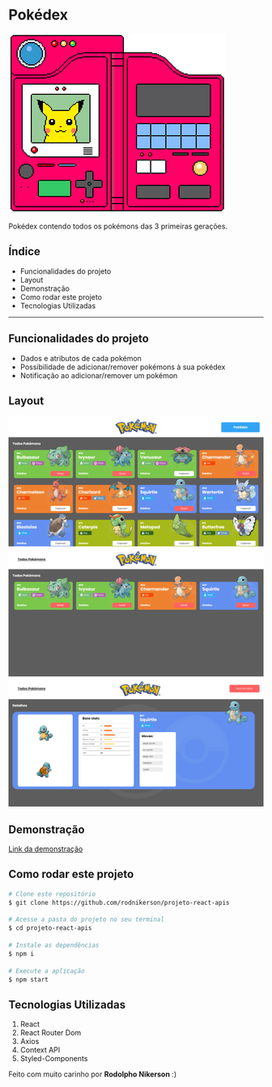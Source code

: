 # Pokédex

![pokedex](./assets/pokedex.gif)

Pokédex contendo todos os pokémons das 3 primeiras gerações.

## Índice
- <a hef="#func">Funcionalidades do projeto</a>
- <a hef="#layout">Layout</a>
- <a hef="#demo">Demonstração</a>
- <a hef="#howto">Como rodar este projeto</a>
- <a hef="#tech">Tecnologias Utilizadas</a>

<hr/>

## Funcionalidades do projeto

- Dados e atributos de cada pokémon
- Possibilidade de adicionar/remover pokémons à sua pokédex
- Notificação ao adicionar/remover um pokémon

## Layout
![Página inicial](./assets/1.PNG)
![Pokédex](./assets/2.PNG)
![Detalhes](./assets/3.PNG)

## Demonstração
[Link da demonstração](https://precious-starlight-78cd5a.netlify.app/)

## Como rodar este projeto
```bash
# Clone este repositório
$ git clone https://github.com/rodnikerson/projeto-react-apis

# Acesse a pasta do projeto no seu terminal
$ cd projeto-react-apis

# Instale as dependências
$ npm i

# Execute a aplicação
$ npm start
```

## Tecnologias Utilizadas
1. React
2. React Router Dom
3. Axios
4. Context API
5. Styled-Components

Feito com muito carinho por **Rodolpho Nikerson** :)
